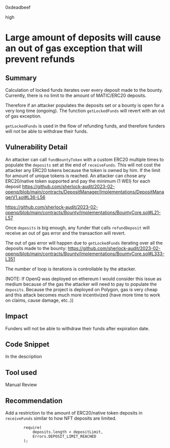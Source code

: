 0xdeadbeef

high

# Large amount of deposits will cause an out of gas exception that will prevent refunds

## Summary

Calculation of locked funds iterates over every deposit made to the bounty. 
Currently, there is no limit to the amount of MATIC/ERC20 deposits. 

Therefore if an attacker populates the deposits set or a bounty is open for a very long time (ongoing).
The function `getLockedFunds` will revert with an out of gas exception.

`getLockedFunds` is used in the flow of refunding funds, and therefore funders will not be able to withdraw their funds.

## Vulnerability Detail

An attacker can call `fundBountyToken` with a custom ERC20 multiple times to populate the `deposits` set at the end of `receiveFunds`. This will not cost the attacker any ERC20 tokens because the token is owned by him. If the limit for amount of unique tokens is reached. An attacker can chose any ERC20/native token supported and pay the minimum (1 WEI) for each deposit
https://github.com/sherlock-audit/2023-02-openq/blob/main/contracts/DepositManager/Implementations/DepositManagerV1.sol#L36-L56

https://github.com/sherlock-audit/2023-02-openq/blob/main/contracts/Bounty/Implementations/BountyCore.sol#L21-L57

Once `deposits` is big enough, any funder that calls `refundDeposit` will receive an out of gas error and the transaction will revert. 

The out of gas error will happen due to `getLockedFunds` iterating over all the deposits made to the bounty:
https://github.com/sherlock-audit/2023-02-openq/blob/main/contracts/Bounty/Implementations/BountyCore.sol#L333-L351

The number of loop is iterations is controllable by the attacker. 

(NOTE: If OpenQ was deployed on ethereum I would consider this issue as medium because of the gas the attacker will need to pay to populate the `deposits`. Because the project is deployed on Polygon, gas is very cheap and this attack becomes much more incentivized (have more time to work on claims, cause damage, etc..)) 
## Impact

Funders will not be able to withdraw their funds after expiration date.

## Code Snippet

In the description

## Tool used

Manual Review

## Recommendation

Add a restriction to the amount of ERC20/native token deposits in `receiveFunds` similar to how NFT deposits are limited.
```solidity
        require(
            deposits.length < depositLimit,
            Errors.DEPOSIT_LIMIT_REACHED
        );
```
